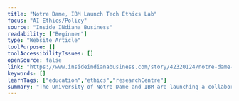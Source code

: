 ```yaml
---
title: "Notre Dame, IBM Launch Tech Ethics Lab"
focus: "AI Ethics/Policy"
source: "Inside INdiana Business"
readability: ["Beginner"]
type: "Website Article"
toolPurpose: []
toolAccessibilityIssues: []
openSource: false
link: "https://www.insideindianabusiness.com/story/42320124/notre-dame-ibm-launch-tech-ethics-lab"
keywords: []
learnTags: ["education","ethics","researchCentre"]
summary: "The University of Notre Dame and IBM are launching a collaboration that intends to address ethical concerns raised by the use of advanced technologies. "
---
```


